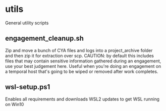 # utils
General utility scripts

## engagement_cleanup.sh
Zip and move a bunch of CYA files and logs into a project_archive folder and then zip it for extraction over scp. CAUTION: by default this includes files that may contain sensitive information gathered during an engagement, use your best judgement here. Useful when you're doing an engagement on a temporal host that's going to be wiped or removed after work completes.

## wsl-setup.ps1
Enables all requirements and downloads WSL2 updates to get WSL running on Win10
